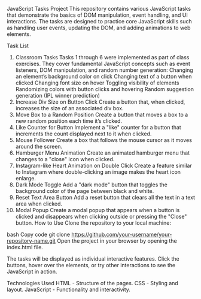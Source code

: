 JavaScript Tasks Project
This repository contains various JavaScript tasks that demonstrate the basics of DOM manipulation, event handling, and UI interactions. The tasks are designed to practice core JavaScript skills such as handling user events, updating the DOM, and adding animations to web elements.

Task List
1. Classroom Tasks
Tasks 1 through 6 were implemented as part of class exercises. They cover fundamental JavaScript concepts such as event listeners, DOM manipulation, and random number generation:
Changing an element’s background color on click
Changing text of a button when clicked
Changing font size on hover
Toggling visibility of elements
Randomizing colors with button clicks and hovering
Random suggestion generation (IPL winner prediction)
2. Increase Div Size on Button Click
Create a button that, when clicked, increases the size of an associated div box.
3. Move Box to a Random Position
Create a button that moves a box to a new random position each time it’s clicked.
4. Like Counter for Button
Implement a "like" counter for a button that increments the count displayed next to it when clicked.
5. Mouse Follower
Create a box that follows the mouse cursor as it moves around the screen.
6. Hamburger Menu Animation
Create an animated hamburger menu that changes to a "close" icon when clicked.
7. Instagram-like Heart Animation on Double Click
Create a feature similar to Instagram where double-clicking an image makes the heart icon enlarge.
8. Dark Mode Toggle
Add a "dark mode" button that toggles the background color of the page between black and white.
9. Reset Text Area Button
Add a reset button that clears all the text in a text area when clicked.
10. Modal Popup
Create a modal popup that appears when a button is clicked and disappears when clicking outside or pressing the "Close" button.
How to Use
Clone the repository to your local machine:

bash
Copy code
git clone https://github.com/your-username/your-repository-name.git
Open the project in your browser by opening the index.html file.

The tasks will be displayed as individual interactive features. Click the buttons, hover over the elements, or try other interactions to see the JavaScript in action.

Technologies Used
HTML - Structure of the pages.
CSS - Styling and layout.
JavaScript - Functionality and interactivity.
